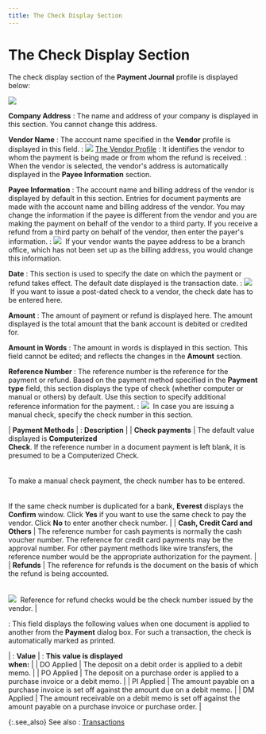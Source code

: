 ```yaml
---
title: The Check Display Section
---
```


# The Check Display Section


The check display section of the **Payment 
 Journal** profile is displayed below:


![]({{site.acc_baseurl}}/img/the_check_display_section_acc.jpg)


**Company Address**
: The name and address of your company is displayed  in this section. You cannot change this address.


**Vendor Name**
: The account name specified in the **Vendor** profile is displayed in this field.
: ![]({{site.acc_baseurl}}/img/lens.gif) [The  Vendor Profile]({{site.mv_chm}}/creating/the_vendor_profile_steps_by_steps.html)
: It identifies the vendor to whom the payment is  being made or from whom the refund is received.
: When the vendor is selected, the vendor's address  is automatically displayed in the **Payee 
 Information** section.


**Payee Information**
: The account name and billing address of the vendor  is displayed by default in this section. Entries for document payments  are made with the account name and billing address of the vendor. You  may change the information if the payee is different from the vendor and  you are making the payment on behalf of the vendor to a third party. If  you receive a refund from a third party on behalf of the vendor, then  enter the payer's information.
: ![]({{site.acc_baseurl}}/img/example.gif)  If  your vendor wants the payee address to be a branch office, which has not  been set up as the billing address, you would change this information.


**Date**
: This section is used to specify the date on which  the payment or refund takes effect. The default date displayed is the  transaction date.
: ![]({{site.acc_baseurl}}/img/example.gif)  If  you want to issue a post-dated check to a vendor, the check date has to  be entered here.


**Amount**
: The amount of payment or refund is displayed here.  The amount displayed is the total amount that the bank account is debited  or credited for.


**Amount in Words**
: The amount in words is displayed in this section.  This field cannot be edited; and reflects the changes in the **Amount** section.


**[]()Reference Number**
: The reference number is the reference for the payment  or refund. Based on the payment method specified in the **Payment 
 type** field, this section displays the type of check (whether computer  or manual or others) by default. Use this section to specify additional  reference information for the payment.
: ![]({{site.acc_baseurl}}/img/example.gif)  In  case you are issuing a manual check, specify the check number in this  section.


| **Payment Methods** | : **Description** |
| **Check payments** | The default value displayed is **Computerized <br/> Check**. If the reference number in a document payment is left blank,  it is presumed to be a Computerized Check.<br/><br/><br/>To make a manual check payment, the check  number has to be entered.<br/><br/><br/>If the same check number is duplicated for  a bank, **Everest** displays the **Confirm** window. Click **Yes**  if you want to use the same check to pay the vendor. Click **No**  to enter another check number. |
| **Cash, Credit Card and Others** | The reference number for cash payments is  normally the cash voucher number. The reference for credit card payments  may be the approval number. For other payment methods like wire transfers,  the reference number would be the appropriate authorization for the payment. |
| **Refunds** | The reference for refunds is the document  on the basis of which the refund is being accounted.<br/><br/><br/>![]({{site.acc_baseurl}}/img/example.gif)  Reference  for refund checks would be the check number issued by the vendor. |

: This field displays the following values when one  document is applied to another from the **Payment**  dialog box. For such a transaction, the check is automatically marked  as printed.


| : **Value** | : **This value is displayed <br/> when:** |
| DO Applied | The deposit on a debit order is applied to  a debit memo. |
| PO Applied | The deposit on a purchase order is applied  to a purchase invoice or a debit memo. |
| PI Applied | The amount payable on a purchase invoice is  set off against the amount due on a debit memo. |
| DM Applied | The amount receivable on a debit memo is set  off against the amount payable on a purchase invoice or purchase order. |



{:.see_also}
See also
: [Transactions]({{site.acc_baseurl}}/misc/transactions_manpmtjrnl.html)
